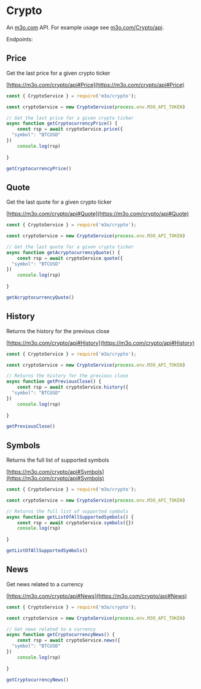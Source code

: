 # Crypto

An [m3o.com](https://m3o.com) API. For example usage see [m3o.com/Crypto/api](https://m3o.com/Crypto/api).

Endpoints:

## Price

Get the last price for a given crypto ticker


[https://m3o.com/crypto/api#Price](https://m3o.com/crypto/api#Price)

```js
const { CryptoService } = require('m3o/crypto');

const cryptoService = new CryptoService(process.env.M3O_API_TOKEN)

// Get the last price for a given crypto ticker
async function getCryptocurrencyPrice() {
	const rsp = await cryptoService.price({
  "symbol": "BTCUSD"
})
	console.log(rsp)
	
}

getCryptocurrencyPrice()
```
## Quote

Get the last quote for a given crypto ticker


[https://m3o.com/crypto/api#Quote](https://m3o.com/crypto/api#Quote)

```js
const { CryptoService } = require('m3o/crypto');

const cryptoService = new CryptoService(process.env.M3O_API_TOKEN)

// Get the last quote for a given crypto ticker
async function getAcryptocurrencyQuote() {
	const rsp = await cryptoService.quote({
  "symbol": "BTCUSD"
})
	console.log(rsp)
	
}

getAcryptocurrencyQuote()
```
## History

Returns the history for the previous close


[https://m3o.com/crypto/api#History](https://m3o.com/crypto/api#History)

```js
const { CryptoService } = require('m3o/crypto');

const cryptoService = new CryptoService(process.env.M3O_API_TOKEN)

// Returns the history for the previous close
async function getPreviousClose() {
	const rsp = await cryptoService.history({
  "symbol": "BTCUSD"
})
	console.log(rsp)
	
}

getPreviousClose()
```
## Symbols

Returns the full list of supported symbols


[https://m3o.com/crypto/api#Symbols](https://m3o.com/crypto/api#Symbols)

```js
const { CryptoService } = require('m3o/crypto');

const cryptoService = new CryptoService(process.env.M3O_API_TOKEN)

// Returns the full list of supported symbols
async function getListOfAllSupportedSymbols() {
	const rsp = await cryptoService.symbols({})
	console.log(rsp)
	
}

getListOfAllSupportedSymbols()
```
## News

Get news related to a currency


[https://m3o.com/crypto/api#News](https://m3o.com/crypto/api#News)

```js
const { CryptoService } = require('m3o/crypto');

const cryptoService = new CryptoService(process.env.M3O_API_TOKEN)

// Get news related to a currency
async function getCryptocurrencyNews() {
	const rsp = await cryptoService.news({
  "symbol": "BTCUSD"
})
	console.log(rsp)
	
}

getCryptocurrencyNews()
```
